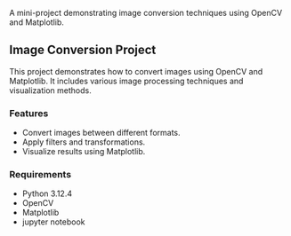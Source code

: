 A mini-project demonstrating image conversion techniques using OpenCV and Matplotlib.

## Image Conversion Project

This project demonstrates how to convert images using OpenCV and Matplotlib. It includes various image processing techniques and visualization methods.

### Features
- Convert images between different formats.
- Apply filters and transformations.
- Visualize results using Matplotlib.

### Requirements
- Python 3.12.4
- OpenCV
- Matplotlib
- jupyter notebook
